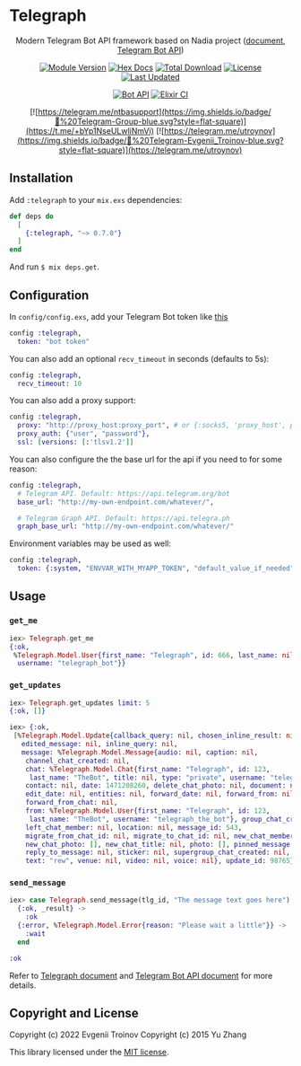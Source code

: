 # Telegraph



<div align="center">

Modern Telegram Bot API framework based on Nadia project ([document](https://hexdocs.pm/telegraph/), [Telegram Bot API](https://core.telegram.org/bots/api))

[![Module Version](https://img.shields.io/hexpm/v/telegraph.svg)](https://hex.pm/packages/telegraph)
[![Hex Docs](https://img.shields.io/badge/hex-docs-lightgreen.svg)](https://hexdocs.pm/telegraph/)
[![Total Download](https://img.shields.io/hexpm/dt/telegraph.svg)](https://hex.pm/packages/telegraph)
[![License](https://img.shields.io/hexpm/l/telegraph.svg)](https://github.com/etroynov/telegraph/blob/master/LICENSE)
[![Last Updated](https://img.shields.io/github/last-commit/etroynov/telegraph.svg)](https://github.com/etroynov/telegraph/commits/master)

[![Bot API](https://img.shields.io/badge/Bot%20API-v.5.5-00aced.svg?style=flat-square&logo=telegram)](https://core.telegram.org/bots/api)
[![Elixir CI](https://github.com/etroynov/telegraph/actions/workflows/elixir.yml/badge.svg)](https://github.com/etroynov/telegraph/actions/workflows/elixir.yml)


[![https://telegram.me/ntbasupport](https://img.shields.io/badge/💬%20Telegram-Group-blue.svg?style=flat-square)](https://t.me/+bYp1NseULwliNmVi)
[![https://telegram.me/utroynov](https://img.shields.io/badge/💬%20Telegram-Evgenii_Troinov-blue.svg?style=flat-square)](https://telegram.me/utroynov)

</div>

## Installation

Add `:telegraph` to your `mix.exs` dependencies:

```elixir
def deps do
  [
    {:telegraph, "~> 0.7.0"}
  ]
end
```

And run `$ mix deps.get`.

## Configuration

In `config/config.exs`, add your Telegram Bot token like [this](config/config.exs.example)

```elixir
config :telegraph,
  token: "bot token"
```

You can also add an optional `recv_timeout` in seconds (defaults to 5s):

```elixir
config :telegraph,
  recv_timeout: 10
```

You can also add a proxy support:

```elixir
config :telegraph,
  proxy: "http://proxy_host:proxy_port", # or {:socks5, 'proxy_host', proxy_port}
  proxy_auth: {"user", "password"},
  ssl: [versions: [:'tlsv1.2']]
```

You can also configure the the base url for the api if you need to for some
reason:

```elixir
config :telegraph,
  # Telegram API. Default: https://api.telegram.org/bot
  base_url: "http://my-own-endpoint.com/whatever/",

  # Telegram Graph API. Default: https://api.telegra.ph
  graph_base_url: "http://my-own-endpoint.com/whatever/"
```

Environment variables may be used as well:

```elixir
config :telegraph,
  token: {:system, "ENVVAR_WITH_MYAPP_TOKEN", "default_value_if_needed"}
```

## Usage

### `get_me`

```elixir
iex> Telegraph.get_me
{:ok,
 %Telegraph.Model.User{first_name: "Telegraph", id: 666, last_name: nil,
  username: "telegraph_bot"}}
```

### `get_updates`

```elixir
iex> Telegraph.get_updates limit: 5
{:ok, []}

iex> {:ok,
 [%Telegraph.Model.Update{callback_query: nil, chosen_inline_result: nil,
   edited_message: nil, inline_query: nil,
   message: %Telegraph.Model.Message{audio: nil, caption: nil,
    channel_chat_created: nil,
    chat: %Telegraph.Model.Chat{first_name: "Telegraph", id: 123,
     last_name: "TheBot", title: nil, type: "private", username: "telegraph_the_bot"},
    contact: nil, date: 1471208260, delete_chat_photo: nil, document: nil,
    edit_date: nil, entities: nil, forward_date: nil, forward_from: nil,
    forward_from_chat: nil,
    from: %Telegraph.Model.User{first_name: "Telegraph", id: 123,
     last_name: "TheBot", username: "telegraph_the_bot"}, group_chat_created: nil,
    left_chat_member: nil, location: nil, message_id: 543,
    migrate_from_chat_id: nil, migrate_to_chat_id: nil, new_chat_member: nil,
    new_chat_photo: [], new_chat_title: nil, photo: [], pinned_message: nil,
    reply_to_message: nil, sticker: nil, supergroup_chat_created: nil,
    text: "rew", venue: nil, video: nil, voice: nil}, update_id: 98765}]}
```

### `send_message`

```elixir
iex> case Telegraph.send_message(tlg_id, "The message text goes here") do
  {:ok, _result} ->
    :ok
  {:error, %Telegraph.Model.Error{reason: "Please wait a little"}} ->
    :wait
  end

:ok
```

Refer to [Telegraph document](https://hexdocs.pm/telegraph/) and [Telegram Bot API document](https://core.telegram.org/bots/api) for more details.

## Copyright and License

Copyright (c) 2022 Evgenii Troinov
Copyright (c) 2015 Yu Zhang

This library licensed under the [MIT license](./LICENSE.md).
